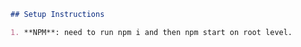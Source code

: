
```markdown
## Setup Instructions

1. **NPM**: need to run npm i and then npm start on root level.

```
